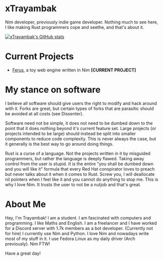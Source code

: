 # xTrayambak
Nim developer, previously indie game developer.
Nothing much to see here, I like making Rust programmers cope and seethe, and that's about it.

[![xTrayambak's GitHub stats](https://github-readme-stats.vercel.app/api?username=xTrayambak)](https://github.com/xTrayambak/github-readme-stats)

# Current Projects
- [Ferus](https://github.com/xTrayambak/ferus), a toy web engine written in Nim **[CURRENT PROJECT]**

# My stance on software
I believe all software should give users the right to modify and hack around with it. Forks are great, but certain types of forks that are parasitic should be avoided at all costs (see Dissenter).

Software need not be simple, it does not need to be dumbed down to the point that it does nothing beyond it's current feature set.
Large projects (or projects intended to be large) should instead be split into smaller components to reduce code complexity.
This is never always the case, but it generally is the best way to go around doing things.

Rust is a curse of a language. Not the projects written in it by misguided programmers, but rather the language is deeply flawed.
Taking away control from the user is stupid. It is the entire "you shall be dumbed down and you will like it" formula that every Red Hat conspirator loves to preach but never talks about it when it comes to Rust. Screw you, I will deallocate nil pointers when I feel like it and you cannot do anything to stop me. This is why I love Nim. It trusts the user to not be a nutjob and that's great.

# About Me
Hey, I'm Trayambak! I am a student. I am fascinated with computers and programming. I like Maths and English.
I am a freelancer and I have worked for a Discord server with 1.7k members as a bot developer. (Currently not for hire)
I currently use Nim and Python. I love Nim and nowadays write most of my stuff in it.
I use Fedora Linux as my daily driver (Arch previously).
Nim FTW!

Have a great day!